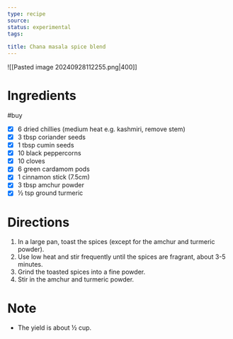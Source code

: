```yaml
---
type: recipe
source: 
status: experimental
tags:
  
title: Chana masala spice blend
---
```

![[Pasted image 20240928112255.png|400]]
# Ingredients
#buy
- [x] 6 dried chillies (medium heat e.g. kashmiri, remove stem)
- [x] 3 tbsp coriander seeds
- [x] 1 tbsp cumin seeds
- [x] 10 black peppercorns
- [x] 10 cloves
- [x] 6 green cardamom pods
- [x] 1 cinnamon stick (7.5cm)
- [x] 3 tbsp amchur powder
- [x] ½ tsp ground turmeric
# Directions
1. In a large pan, toast the spices (except for the amchur and turmeric powder).
2. Use low heat and stir frequently until the spices are fragrant, about 3-5 minutes.
3. Grind the toasted spices into a fine powder.
4. Stir in the amchur and turmeric powder.
# Note
- The yield is about ½ cup.